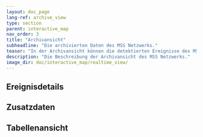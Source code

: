 ```yaml
---
layout: doc_page
lang-ref: archive_view
type: section
parent: interactive_map
nav_order: 3
title: "Archivansicht"
subheadline: "Die archivierten Daten des MSS Netzwerks."
teaser: "In der Archivansicht können die detektierten Ereignisse des MSS Netzwerks durchsucht und deren Daten im Detail betrachtet werden. Für jedes Ereignis können die Kenndaten des Ereignisses auf der Karte dargestellt und für eine weitere Verwendung heruntergeladen werden."
description: "Die Beschreibung der Archivansicht des MSS Netzwerks."
image_dir: doc/interactive_map/realtime_view/
---
```

## Ereignisdetails

## Zusatzdaten

## Tabellenansicht
